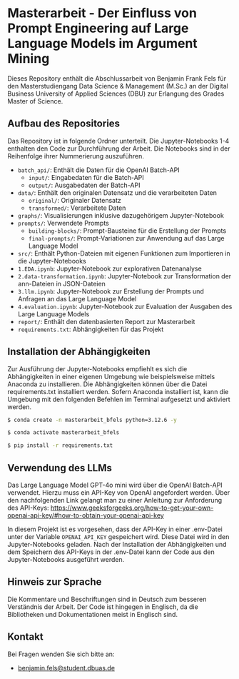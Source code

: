 # Masterarbeit - Der Einfluss von Prompt Engineering auf Large Language Models im Argument Mining
Dieses Repository enthält die Abschlussarbeit von Benjamin Frank Fels für den Masterstudiengang Data Science & Management (M.Sc.) an der Digital Business University of Applied Sciences (DBU) zur Erlangung des Grades Master of Science.

## Aufbau des Repositories
Das Repository ist in folgende Ordner unterteilt. Die Jupyter-Notebooks 1-4 enthalten den Code zur Durchführung der Arbeit. Die Notebooks sind in der Reihenfolge ihrer Nummerierung auszuführen.
- `batch_api/`: Enthält die Daten für die OpenAI Batch-API
  - `input/`: Eingabedaten für die Batch-API
  - `output/`: Ausgabedaten der Batch-API
- `data/`: Enthält den originalen Datensatz und die verarbeiteten Daten
  - `original/`: Originaler Datensatz
  - `transformed/`: Verarbeitete Daten
- `graphs/`: Visualisierungen inklusive dazugehörigem Jupyter-Notebook
- `prompts/`: Verwendete Prompts
  - `building-blocks/`: Prompt-Bausteine für die Erstellung der Prompts
  - `final-prompts/`: Prompt-Variationen zur Anwendung auf das Large Language Model
- `src/`: Enthält Python-Dateien mit eigenen Funktionen zum Importieren in die Jupyter-Notebooks
- `1.EDA.ipynb`: Jupyter-Notebook zur explorativen Datenanalyse
- `2.data-transformation.ipynb`: Jupyter-Notebook zur Transformation der ann-Dateien in JSON-Dateien
- `3.llm.ipynb`: Jupyter-Notebook zur Erstellung der Prompts und Anfragen an das Large Language Model
- `4.evaluation.ipynb`: Jupyter-Notebook zur Evaluation der Ausgaben des Large Language Models
- `report/`: Enthält den datenbasierten Report zur Masterarbeit
- `requirements.txt`: Abhängigkeiten für das Projekt

## Installation der Abhängigkeiten
Zur Ausführung der Jupyter-Notebooks empfiehlt es sich die Abhängigkeiten in einer eigenen Umgebung wie beispielsweise mittels Anaconda zu installieren. Die Abhängigkeiten können über die Datei requirements.txt installiert werden. Sofern Anaconda installiert ist, kann die Umgebung mit den folgenden Befehlen im Terminal aufgesetzt und aktiviert werden.

```bash
$ conda create -n masterarbeit_bfels python=3.12.6 -y

$ conda activate masterarbeit_bfels

$ pip install -r requirements.txt
```

## Verwendung des LLMs
Das Large Language Model GPT-4o mini wird über die OpenAI Batch-API verwendet. Hierzu muss ein API-Key von OpenAI angefordert werden. Über den nachfolgenden Link gelangt man zu einer Anleitung zur Anforderung des API-Keys: https://www.geeksforgeeks.org/how-to-get-your-own-openai-api-key/#how-to-obtain-your-openai-api-key 

In diesem Projekt ist es vorgesehen, dass der API-Key in einer .env-Datei unter der Variable `OPENAI_API_KEY` gespeichert wird. Diese Datei wird in den Jupyter-Notebooks geladen. Nach der Installation der Abhängigkeiten und dem Speichern des API-Keys in der .env-Datei kann der Code aus den Jupyter-Notebooks ausgeführt werden.

## Hinweis zur Sprache
Die Kommentare und Beschriftungen sind in Deutsch zum besseren Verständnis der Arbeit. Der Code ist hingegen in Englisch, da die Bibliotheken und Dokumentationen meist in Englisch sind. 

## Kontakt
Bei Fragen wenden Sie sich bitte an:
- benjamin.fels@student.dbuas.de